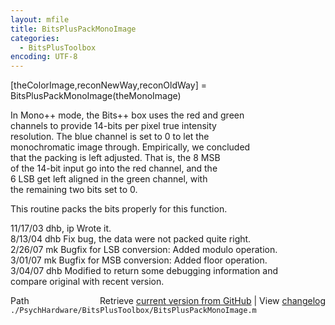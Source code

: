 ```yaml
---
layout: mfile
title: BitsPlusPackMonoImage
categories:
  - BitsPlusToolbox
encoding: UTF-8
---
```


[theColorImage,reconNewWay,reconOldWay] = BitsPlusPackMonoImage(theMonoImage)  

In Mono++ mode, the Bits++ box uses the red and green  
channels to provide 14-bits per pixel true intensity  
resolution.  The blue channel is set to 0 to let the  
monochromatic image through.   Empirically, we concluded  
that the packing is left adjusted.  That is, the 8 MSB  
of the 14-bit input go into the red channel, and the  
6 LSB get left aligned in the green channel, with  
the remaining two bits set to 0.  

This routine packs the bits properly for this function.  

11/17/03  dhb, ip   Wrote it.  
8/13/04 dhb     Fix bug, the data were not packed quite right.  
2/26/07   mk      Bugfix for LSB conversion: Added modulo operation.  
3/01/07   mk      Bugfix for MSB conversion: Added floor operation.  
3/04/07   dhb     Modified to return some debugging information and  
                  compare original with recent version.  


<div class="code_header" style="text-align:right;">
  <span style="float:left;">Path&nbsp;&nbsp;</span> <span class="counter">Retrieve <a href=
  "https://raw.github.com/Psychtoolbox-3/Psychtoolbox-3/beta/./PsychHardware/BitsPlusToolbox/BitsPlusPackMonoImage.m">current version from GitHub</a> | View <a href=
  "https://github.com/Psychtoolbox-3/Psychtoolbox-3/commits/beta/./PsychHardware/BitsPlusToolbox/BitsPlusPackMonoImage.m">changelog</a></span>
</div>
<div class="code">
  <code>./PsychHardware/BitsPlusToolbox/BitsPlusPackMonoImage.m</code>
</div>
